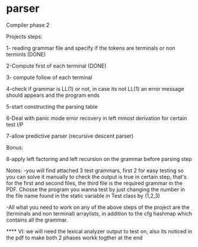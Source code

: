 # parser
Compiler phase 2

Projects steps:

1- reading grammar file and specify if the tokens are terminals or non terminls (DONE)

2-Compute first of each terminal (DONE)

3- compute follow of each terminal

4-check if grammar is LL(1) or not, in case its not LL(1) an error message should appears and the program ends

5-start constructing the parsing table

6-Deal with panic mode error recovery in left mmost derivation for certain test I/P

7-allow predictive parser (recursive descent parser)

Bonus:

8-apply left factoring and left recursion on the grammar before parsing step


Notes:
-you will find attached 3 test grammars,
first 2 for easy testing so you can solve it manually to check the output is true in certain step,
that's for the first and second files,
the third file is the required grammar in the PDF.
Chosse the program you wanna test by just changing the number in the file name found in the static variable in Test class by (1,2,3)


-All what you need to work on any of the above steps of the project are
the (terminals and non terminal) arraylists,
in addition to the cfg
hashmap which contains all the grammar.

**** VI: we will need the lexical analyzer output to test on, also its noticed in the pdf to make both 2 phases workk togther at the end
